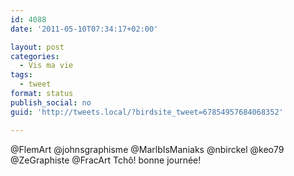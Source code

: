 ```yaml
---
id: 4088
date: '2011-05-10T07:34:17+02:00'

layout: post
categories:
  - Vis ma vie
tags:
  - tweet
format: status
publish_social: no
guid: 'http://tweets.local/?birdsite_tweet=67854957684068352'

---
```


@FlemArt @johnsgraphisme @MarlbIsManiaks @nbirckel @keo79 @ZeGraphiste @FracArt Tchô! bonne journée!